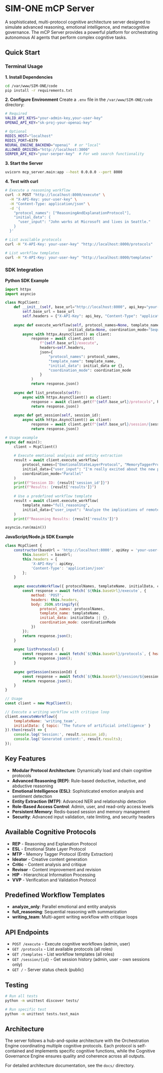 # SIM-ONE mCP Server

A sophisticated, multi-protocol cognitive architecture server designed to simulate advanced reasoning, emotional intelligence, and metacognitive governance. The mCP Server provides a powerful platform for orchestrating autonomous AI agents that perform complex cognitive tasks.

## Quick Start

### Terminal Usage

**1. Install Dependencies**
```bash
cd /var/www/SIM-ONE/code
pip install -r requirements.txt
```

**2. Configure Environment**
Create a `.env` file in the `/var/www/SIM-ONE/code` directory:
```bash
# Required
VALID_API_KEYS="your-admin-key,your-user-key"
OPENAI_API_KEY="sk-proj-your-openai-key"

# Optional
REDIS_HOST="localhost"
REDIS_PORT=6379
NEURAL_ENGINE_BACKEND="openai"  # or "local"
ALLOWED_ORIGINS="http://localhost:3000"
SERPER_API_KEY="your-serper-key"  # For web search functionality
```

**3. Start the Server**
```bash
uvicorn mcp_server.main:app --host 0.0.0.0 --port 8000
```

**4. Test with curl**
```bash
# Execute a reasoning workflow
curl -X POST "http://localhost:8000/execute" \
  -H "X-API-Key: your-user-key" \
  -H "Content-Type: application/json" \
  -d '{
    "protocol_names": ["ReasoningAndExplanationProtocol"],
    "initial_data": {
      "user_input": "John works at Microsoft and lives in Seattle."
    }
  }'

# List available protocols
curl -H "X-API-Key: your-user-key" "http://localhost:8000/protocols"

# List workflow templates
curl -H "X-API-Key: your-user-key" "http://localhost:8000/templates"
```

### SDK Integration

**Python SDK Example**
```python
import httpx
import asyncio

class McpClient:
    def __init__(self, base_url="http://localhost:8000", api_key="your-user-key"):
        self.base_url = base_url
        self.headers = {"X-API-Key": api_key, "Content-Type": "application/json"}
        
    async def execute_workflow(self, protocol_names=None, template_name=None, 
                             initial_data=None, coordination_mode="Sequential"):
        async with httpx.AsyncClient() as client:
            response = await client.post(
                f"{self.base_url}/execute",
                headers=self.headers,
                json={
                    "protocol_names": protocol_names,
                    "template_name": template_name,
                    "initial_data": initial_data or {},
                    "coordination_mode": coordination_mode
                }
            )
            return response.json()
    
    async def list_protocols(self):
        async with httpx.AsyncClient() as client:
            response = await client.get(f"{self.base_url}/protocols", headers=self.headers)
            return response.json()
    
    async def get_session(self, session_id):
        async with httpx.AsyncClient() as client:
            response = await client.get(f"{self.base_url}/session/{session_id}", headers=self.headers)
            return response.json()

# Usage example
async def main():
    client = McpClient()
    
    # Execute emotional analysis and entity extraction
    result = await client.execute_workflow(
        protocol_names=["EmotionalStateLayerProtocol", "MemoryTaggerProtocol"],
        initial_data={"user_input": "I'm really excited about the new project at work!"},
        coordination_mode="Parallel"
    )
    print(f"Session ID: {result['session_id']}")
    print(f"Results: {result['results']}")
    
    # Use a predefined workflow template
    result = await client.execute_workflow(
        template_name="full_reasoning",
        initial_data={"user_input": "Analyze the implications of remote work on productivity."}
    )
    print(f"Reasoning Results: {result['results']}")

asyncio.run(main())
```

**JavaScript/Node.js SDK Example**
```javascript
class McpClient {
    constructor(baseUrl = 'http://localhost:8000', apiKey = 'your-user-key') {
        this.baseUrl = baseUrl;
        this.headers = {
            'X-API-Key': apiKey,
            'Content-Type': 'application/json'
        };
    }
    
    async executeWorkflow({ protocolNames, templateName, initialData, coordinationMode = 'Sequential' }) {
        const response = await fetch(`${this.baseUrl}/execute`, {
            method: 'POST',
            headers: this.headers,
            body: JSON.stringify({
                protocol_names: protocolNames,
                template_name: templateName,
                initial_data: initialData || {},
                coordination_mode: coordinationMode
            })
        });
        return response.json();
    }
    
    async listProtocols() {
        const response = await fetch(`${this.baseUrl}/protocols`, { headers: this.headers });
        return response.json();
    }
    
    async getSession(sessionId) {
        const response = await fetch(`${this.baseUrl}/session/${sessionId}`, { headers: this.headers });
        return response.json();
    }
}

// Usage
const client = new McpClient();

// Execute a writing workflow with critique loop
client.executeWorkflow({
    templateName: 'writing_team',
    initialData: { topic: 'The future of artificial intelligence' }
}).then(result => {
    console.log('Session:', result.session_id);
    console.log('Generated content:', result.results);
});
```

## Key Features

- **Modular Protocol Architecture**: Dynamically load and chain cognitive protocols
- **Advanced Reasoning (REP)**: Rule-based deductive, inductive, and abductive reasoning
- **Emotional Intelligence (ESL)**: Sophisticated emotion analysis and sentiment detection
- **Entity Extraction (MTP)**: Advanced NER and relationship detection
- **Role-Based Access Control**: Admin, user, and read-only access levels
- **Persistent Memory**: Redis-based session and memory management
- **Security**: Advanced input validation, rate limiting, and security headers

## Available Cognitive Protocols

- **REP** - Reasoning and Explanation Protocol
- **ESL** - Emotional State Layer Protocol  
- **MTP** - Memory Tagger Protocol (Entity Extraction)
- **Ideator** - Creative content generation
- **Critic** - Content analysis and critique
- **Revisor** - Content improvement and revision
- **HIP** - Hierarchical Information Processing
- **VVP** - Verification and Validation Protocol

## Predefined Workflow Templates

- **analyze_only**: Parallel emotional and entity analysis
- **full_reasoning**: Sequential reasoning with summarization
- **writing_team**: Multi-agent writing workflow with critique loops

## API Endpoints

- `POST /execute` - Execute cognitive workflows (admin, user)
- `GET /protocols` - List available protocols (all roles)
- `GET /templates` - List workflow templates (all roles)
- `GET /session/{id}` - Get session history (admin, user - own sessions only)
- `GET /` - Server status check (public)

## Testing

```bash
# Run all tests
python -m unittest discover tests/

# Run specific test
python -m unittest tests.test_main
```

## Architecture

The server follows a hub-and-spoke architecture with the Orchestration Engine coordinating multiple cognitive protocols. Each protocol is self-contained and implements specific cognitive functions, while the Cognitive Governance Engine ensures quality and coherence across all outputs.

For detailed architecture documentation, see the `docs/` directory.